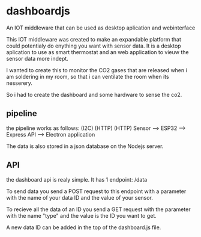 # dashboardjs
An IOT middleware that can be used as desktop aplication and webinterface

This IOT middleware was created to make an expandable platform that could potentialy do enything you want with sensor data.
It is a desktop aplication to use as smart thermostat and an web application to vieuw the sensor data more indept.

I wanted to create this to monitor the CO2 gases that are released when i am soldering in my room, so that i can ventilate the room when its nesserery.

So i had to create the dashboard and some hardware to sense the co2.

## pipeline

the pipeline works as follows:
      (I2C)     (HTTP)          (HTTP)
Sensor --> ESP32 --> Express API --> Electron application

The data is also stored in a json database on the Nodejs server.
                         
                         
## API

the dashboard api is realy simple.
It has 1 endpoint: /data

To send data you send a POST request to this endpoint with a parameter with the name of your data ID and the value of your sensor.

To recieve all the data of an ID you send a GET request with the parameter with the name "type" and the value is the ID you want to get.

A new data ID can be added in the top of the dashboard.js file.
